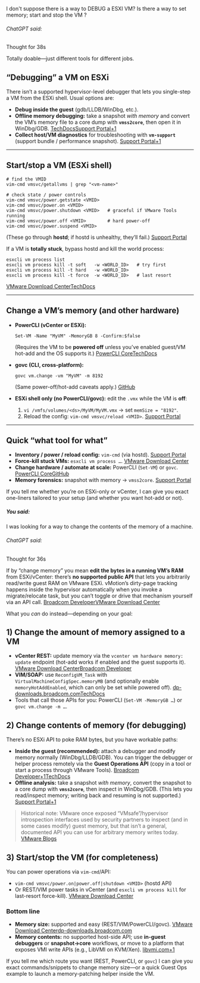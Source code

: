I don't suppose there is a way to DEBUG a ESXI VM?  Is there a way to set memory; start and stop the VM ?

###### ChatGPT said:

Thought for 38s

Totally doable—just different tools for different jobs.

## “Debugging” a VM on ESXi

There isn’t a supported hypervisor-level debugger that lets you single-step a VM from the ESXi shell. Usual options are:

- **Debug inside the guest** (gdb/LLDB/WinDbg, etc.).
- **Offline memory debugging:** take a snapshot *with memory* and convert the VM’s memory file to a core dump with **`vmss2core`**, then open it in WinDbg/GDB. [TechDocs](https://techdocs.broadcom.com/us/en/vmware-cis/vsphere/vsphere/8-0/vsphere-single-host-management-vmware-host-client-8-0/virtual-machine-management-with-the-vsphere-host-client-vSphereSingleHostManagementVMwareHostClient/managing-virtual-machines-in-the-vsphere-host-client-vSphereSingleHostManagementVMwareHostClient/using-snapshots-to-manage-virtual-machines-vSphereSingleHostManagementVMwareHostClient/take-snapshots-of-a-virtual-machine-vSphereSingleHostManagementVMwareHostClient/take-a-snapshot-in-the-vsphere-host-client-vSphereSingleHostManagementVMwareHostClient.html?utm_source=chatgpt.com)[Support Portal+1](https://knowledge.broadcom.com/external/article/323788/converting-a-snapshot-file-to-memory-dum.html?utm_source=chatgpt.com)
- **Collect host/VM diagnostics** for troubleshooting with **`vm-support`** (support bundle / performance snapshot). [Support Portal+1](https://knowledge.broadcom.com/external/article/313542?utm_source=chatgpt.com)

------

## Start/stop a VM (ESXi shell)

```
# find the VMID
vim-cmd vmsvc/getallvms | grep "<vm-name>"

# check state / power controls
vim-cmd vmsvc/power.getstate <VMID>
vim-cmd vmsvc/power.on <VMID>
vim-cmd vmsvc/power.shutdown <VMID>   # graceful if VMware Tools running
vim-cmd vmsvc/power.off <VMID>        # hard power-off
vim-cmd vmsvc/power.suspend <VMID>
```

(These go through **hostd**; if hostd is unhealthy, they’ll fail.) [Support Portal](https://knowledge.broadcom.com/external/article?legacyId=1038043)

If a VM is **totally stuck**, bypass hostd and kill the world process:

```
esxcli vm process list
esxcli vm process kill -t soft   -w <WORLD_ID>   # try first
esxcli vm process kill -t hard   -w <WORLD_ID>
esxcli vm process kill -t force  -w <WORLD_ID>   # last resort
```

[VMware Download Center](https://vdc-download.vmware.com/vmwb-repository/dcr-public/09778ff0-e4df-4b3f-9345-df3063d827e1/672fe5da-15d2-4110-8b01-d2b22de3fa3a/namespace/esxcli_vm.html?utm_source=chatgpt.com)[TechDocs](https://techdocs.broadcom.com/us/en/vmware-cis/vsphere/vsphere-sdks-tools/6-5/command-line-interface-concepts-and-examples/managing-virtual-machines/forcibly-stop-a-virtual-machine-with-esxcli.html?utm_source=chatgpt.com)

------

## Change a VM’s memory (and other hardware)

- **PowerCLI (vCenter or ESXi):**

  ```
  Set-VM -Name "MyVM" -MemoryGB 8 -Confirm:$false
  ```

  (Requires the VM to be **powered off** unless you’ve enabled guest/VM hot-add and the OS supports it.) [PowerCLI Core](https://powercli-core.readthedocs.io/en/latest/?utm_source=chatgpt.com)[TechDocs](https://techdocs.broadcom.com/us/en/vmware-cis/vcf/power-cli/latest/powercli/managing-vsphere-with-powercl/virtual-machine-administration/manage-virtual-machines-on-vsphere.html?utm_source=chatgpt.com)

- **govc (CLI, cross-platform):**

  ```
  govc vm.change -vm "MyVM" -m 8192
  ```

  (Same power-off/hot-add caveats apply.) [GitHub](https://github.com/mevansam/vsphere-govmomi/blob/master/govc/USAGE.md?utm_source=chatgpt.com)

- **ESXi shell only (no PowerCLI/govc):** edit the `.vmx` while the VM is **off**:

  1. `vi /vmfs/volumes/<ds>/MyVM/MyVM.vmx` → set `memSize = "8192"`.
  2. Reload the config: `vim-cmd vmsvc/reload <VMID>`. [Support Portal](https://knowledge.broadcom.com/external/article/343248/reloading-a-vmx-file-without-removing-th.html?utm_source=chatgpt.com)

------

## Quick “what tool for what”

- **Inventory / power / reload config:** `vim-cmd` (via hostd). [Support Portal](https://knowledge.broadcom.com/external/article?legacyId=1038043)
- **Force-kill stuck VMs:** `esxcli vm process …`. [VMware Download Center](https://vdc-download.vmware.com/vmwb-repository/dcr-public/09778ff0-e4df-4b3f-9345-df3063d827e1/672fe5da-15d2-4110-8b01-d2b22de3fa3a/namespace/esxcli_vm.html?utm_source=chatgpt.com)
- **Change hardware / automate at scale:** PowerCLI (`Set-VM`) or `govc`. [PowerCLI Core](https://powercli-core.readthedocs.io/en/latest/?utm_source=chatgpt.com)[GitHub](https://github.com/mevansam/vsphere-govmomi/blob/master/govc/USAGE.md?utm_source=chatgpt.com)
- **Memory forensics:** snapshot with memory → `vmss2core`. [Support Portal](https://knowledge.broadcom.com/external/article/323788/converting-a-snapshot-file-to-memory-dum.html?utm_source=chatgpt.com)

If you tell me whether you’re on ESXi-only or vCenter, I can give you exact one-liners tailored to your setup (and whether you want hot-add or not).

##### You said:

I was looking for a way to change the contents of the memory of a machine.

###### ChatGPT said:

Thought for 36s

If by “change memory” you mean **edit the bytes in a running VM’s RAM** from ESXi/vCenter: there’s **no supported public API** that lets you arbitrarily read/write guest RAM on VMware ESXi. vMotion’s dirty-page tracking happens inside the hypervisor automatically when you invoke a migrate/relocate task, but you can’t toggle or drive that mechanism yourself via an API call. [Broadcom Developer](https://developer.broadcom.com/xapis/virtual-infrastructure-json-api/latest/sdk/vim25/release/VirtualMachine/moId/RelocateVM_Task/post/?utm_source=chatgpt.com)[VMware Download Center](https://vdc-download.vmware.com/vmwb-repository/dcr-public/30fe7bca-1d83-49ec-985d-2b944e996948/4c5145e2-1d5a-4866-af04-f56c12fda442/operations/com/vmware/vcenter/vm.relocate-task-operation.html?utm_source=chatgpt.com)

What you *can* do instead—depending on your goal:

## 1) Change the **amount** of memory assigned to a VM

- **vCenter REST:** update memory via the `vcenter vm hardware memory: update` endpoint (hot-add works if enabled and the guest supports it). [VMware Download Center](https://vdc-download.vmware.com/vmwb-repository/dcr-public/30fe7bca-1d83-49ec-985d-2b944e996948/4c5145e2-1d5a-4866-af04-f56c12fda442/operations/com/vmware/vcenter/vm/hardware/memory.update-operation.html?utm_source=chatgpt.com)[Broadcom Developer](https://developer.broadcom.com/xapis/vsphere-automation-api/latest/vcenter/api/vcenter/vm/vm/hardware/memory/get/?utm_source=chatgpt.com)
- **VIM/SOAP:** use `ReconfigVM_Task` with `VirtualMachineConfigSpec.memoryMB` (and optionally enable `memoryHotAddEnabled`, which can only be set while powered off). [dp-downloads.broadcom.com](https://dp-downloads.broadcom.com/api-content/apis/API_VMA_001/8.0/html/vim.vm.ConfigSpec.html?utm_source=chatgpt.com)[TechDocs](https://techdocs.broadcom.com/us/en/vmware-cis/vsphere/vsphere-sdks-tools/6-5/web-services-sdk-programming-guide/virtual-machine-configuration/configuring-a-virtual-machine.html?utm_source=chatgpt.com)
- Tools that call those APIs for you: PowerCLI (`Set-VM -MemoryGB …`) or `govc vm.change -m …`.

## 2) Change **contents** of memory (for debugging)

There’s no ESXi API to poke RAM bytes, but you have workable paths:

- **Inside the guest (recommended):** attach a debugger and modify memory normally (WinDbg/LLDB/GDB). You can trigger the debugger or helper process remotely via the **Guest Operations API** (copy in a tool or start a process through VMware Tools). [Broadcom Developer+1](https://developer.broadcom.com/xapis/vsphere-automation-api/latest/vcenter/?utm_source=chatgpt.com)[TechDocs](https://techdocs.broadcom.com/us/en/vmware-cis/vsphere/vsphere-sdks-tools/7-0/web-services-sdk-programming-guide/virtual-machine-guest-operations/running-guest-os-operations.html?utm_source=chatgpt.com)
- **Offline analysis:** take a snapshot *with memory*, convert the snapshot to a core dump with **`vmss2core`**, then inspect in WinDbg/GDB. (This lets you read/inspect memory; writing back and resuming is not supported.) [Support Portal+1](https://knowledge.broadcom.com/external/article/323788/converting-a-snapshot-file-to-memory-dum.html?utm_source=chatgpt.com)

> Historical note: VMware once exposed “VMsafe”/hypervisor introspection interfaces used by security partners to inspect (and in some cases modify) guest memory, but that isn’t a general, documented API you can use for arbitrary memory writes today. [VMware Blogs](https://blogs.vmware.com/vsphere/2014/03/can-admin-peek-inside-vm.html?utm_source=chatgpt.com)

## 3) Start/stop the VM (for completeness)

You can power operations via `vim-cmd`/API:

- `vim-cmd vmsvc/power.on|power.off|shutdown <VMID>` (hostd API)
- Or REST/VIM power tasks in vCenter (and `esxcli vm process kill` for last-resort force-kill). [VMware Download Center](https://vdc-download.vmware.com/vmwb-repository/dcr-public/6b586ed2-655c-49d9-9029-bc416323cb22/fa0b429a-a695-4c11-b7d2-2cbc284049dc/doc/index.html?utm_source=chatgpt.com)

### Bottom line

- **Memory size:** supported and easy (REST/VIM/PowerCLI/govc). [VMware Download Center](https://vdc-download.vmware.com/vmwb-repository/dcr-public/30fe7bca-1d83-49ec-985d-2b944e996948/4c5145e2-1d5a-4866-af04-f56c12fda442/operations/com/vmware/vcenter/vm/hardware/memory.update-operation.html?utm_source=chatgpt.com)[dp-downloads.broadcom.com](https://dp-downloads.broadcom.com/api-content/apis/API_VMA_001/8.0/html/vim.vm.ConfigSpec.html?utm_source=chatgpt.com)
- **Memory contents:** no supported host-side API; use **in-guest debuggers** or **snapshot→core** workflows, or move to a platform that exposes VMI write APIs (e.g., LibVMI on KVM/Xen). [libvmi.com+1](https://libvmi.com/?utm_source=chatgpt.com)

If you tell me which route you want (REST, PowerCLI, or `govc`) I can give you exact commands/snippets to change memory size—or a quick Guest Ops example to launch a memory-patching helper inside the VM.